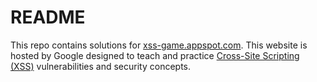 # README

This repo contains solutions for [xss-game.appspot.com](https://xss-game.appspot.com/). This website is hosted by Google designed to teach and practice [Cross-Site Scripting (XSS)](https://owasp.org/www-community/attacks/xss/) vulnerabilities and security concepts.

